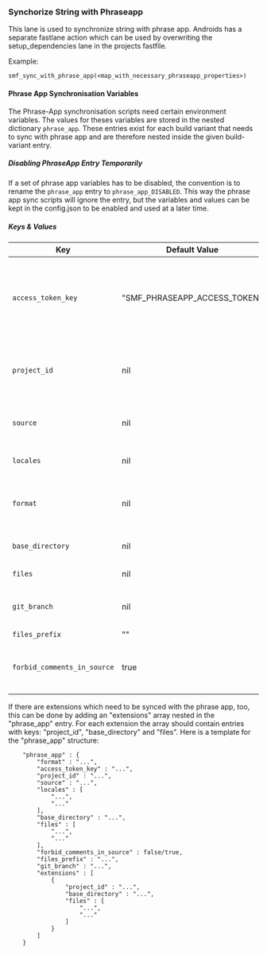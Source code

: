 ### Synchorize String with Phraseapp
This lane is used to synchronize string with phrase app. 
Androids has a separate fastlane action which can be used by overwriting the setup_dependencies lane in the projects fastfile.

Example:

```
smf_sync_with_phrase_app(<map_with_necessary_phraseapp_properties>)
```

#### Phrase App Synchronisation Variables
The Phrase-App synchronisation scripts need certain environment variables. The values for theses variables are stored in the nested dictionary `phrase_app`. 
These entries exist for each build variant that needs to sync with phrase app and are therefore nested inside the given build-variant entry.

##### Disabling PhraseApp Entry Temporarily
If a set of phrase app variables has to be disabled, the convention is to rename the `phrase_app` entry to `phrase_app_DISABLED`. 
This way the phrase app sync scripts will ignore the entry, but the variables and values can be kept in the config.json to be enabled and used at a later time.

##### Keys & Values
| Key | Default Value | Datatype | Mandatory | Description |
|-----|---------------|----------|-----------|--------------
| `access_token_key` | "SMF_PHRASEAPP_ACCESS_TOKEN" | String | ✅ |	The variable name in which jenkins stores the access token for the phrase app api. The default value is "SMF_PHRASEAPP_ACCESS_TOKEN" which should work for almost all projects. An exception are the Strato projects, they should use "stratoPhraseappAccessToken". |
| `project_id` | nil | String | ✅ |The projects phrase app id which is used in the api call to identify the correct project. This should be an all lowercase hexadecimal string with 32 digits. For example "12abc345bf6e980d96e5b0a236fe78b1"|
| `source` | nil | String | ✅ | This value should be an identifier for the language which is used as source for the translation. This is "en" in the most of the cases. |
| `locales` | nil | Array of Strings | ✅ | A list of language identifiers to which the strings of the app will be translated. For example `["de", "at", "es", "fr"]`. |
| `format` | nil | String | ✅ | Determines the format in which the phrase app translation files are stored. This is in almost all cases "strings". But it could also be for example "simple_json" or "xml" or another format. |
| `base_directory` | nil | String | ✅ | This string specifies the base directory in which the different translation files will be stored. |
| `files` | nil | Array of Strings | ✅ | A list of files which will be translated. |
| `git_branch` | nil | String | ✅ | The projects git branch to which new or changed translations will be pushed. The default is the branch which is passed to the fastlane build job. |
| `files_prefix` | "" | String | | Specifies a prefix for the file tags. |
| `forbid_comments_in_source` | true | Bool | | If this is set to true, the phrase app scripts abort if the find an comments in the source file. This is due to some weird behavoir of the PhrasApp if there are comments in the source file. |

If there are extensions which need to be synced with the phrase app, too, this can be done by adding an "extensions" array nested in the "phrase_app" entry. For each extension the array should contain entries with keys: "project_id", "base_directory" and "files".
Here is a template for the "phrase_app" structure:

```
	"phrase_app" : {
		"format" : "...",
		"access_token_key" : "...",
		"project_id" : "...",
		"source" : "...",
		"locales" : [
			"...",
			"..."
		],
		"base_directory" : "...",
		"files" : [
			"...",
			"..."
		],
		"forbid_comments_in_source" : false/true,
		"files_prefix" : "...",
		"git_branch" : "...",
		"extensions" : [
			{
				"project_id" : "...",
				"base_directory" : "...",
				"files" : [
					"...",
					"..."
				]
			}
		]
	}

```
